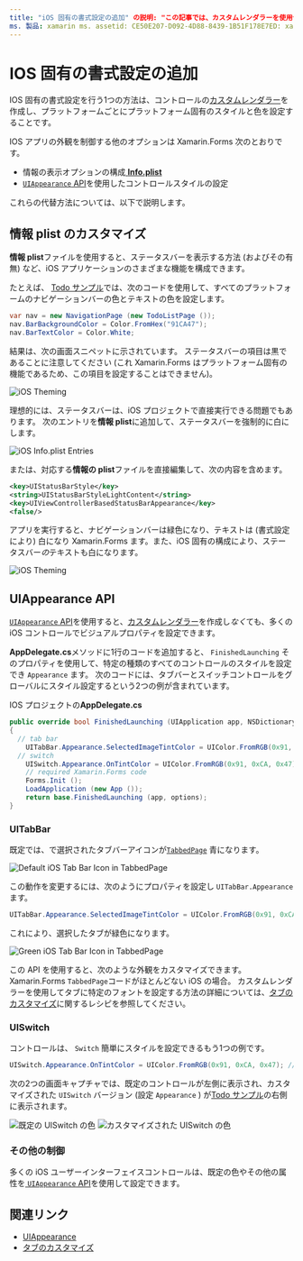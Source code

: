 ```yaml
---
title: "iOS 固有の書式設定の追加" の説明: "この記事では、カスタムレンダラーを使用せずに iOS 固有の外観を設定する方法について説明 Xamarin.Forms します。"
ms. 製品: xamarin ms. assetid: CE50E207-D092-4D88-8439-1B51F178E7ED: xamarin-forms author: davidbritch ms. author: dabritch ms. date: 01/29/2016 no loc: [ Xamarin.Forms , Xamarin.Essentials ]
---
```


# <a name="adding-ios-specific-formatting"></a>IOS 固有の書式設定の追加

IOS 固有の書式設定を行う1つの方法は、コントロールの[カスタムレンダラー](~/xamarin-forms/app-fundamentals/custom-renderer/index.md)を作成し、プラットフォームごとにプラットフォーム固有のスタイルと色を設定することです。

IOS アプリの外観を制御する他のオプションは Xamarin.Forms 次のとおりです。

- 情報の表示オプションの構成[ **Info.plist**](#customizing-infoplist)
- [ `UIAppearance` API](#uiappearance-api)を使用したコントロールスタイルの設定

これらの代替方法については、以下で説明します。

## <a name="customizing-infoplist"></a>情報 plist のカスタマイズ

**情報 plist**ファイルを使用すると、ステータスバーを表示する方法 (およびその有無) など、iOS アプリケーションのさまざまな機能を構成できます。

たとえば、 [Todo サンプル](https://docs.microsoft.com/samples/xamarin/xamarin-forms-samples/todo)では、次のコードを使用して、すべてのプラットフォームのナビゲーションバーの色とテキストの色を設定します。

```csharp
var nav = new NavigationPage (new TodoListPage ());
nav.BarBackgroundColor = Color.FromHex("91CA47");
nav.BarTextColor = Color.White;
```

結果は、次の画面スニペットに示されています。 ステータスバーの項目は黒であることに注意してください (これ Xamarin.Forms はプラットフォーム固有の機能であるため、この項目を設定することはできません)。

![](theme-images/status-default-sml.png "iOS Theming")

理想的には、ステータスバーは、iOS プロジェクトで直接実行できる問題でもあります。 次のエントリを**情報 plist**に追加して、ステータスバーを強制的に白にします。

![](theme-images/info-plist.png "iOS Info.plist Entries")

または、対応する**情報の plist**ファイルを直接編集して、次の内容を含めます。

```xml
<key>UIStatusBarStyle</key>
<string>UIStatusBarStyleLightContent</string>
<key>UIViewControllerBasedStatusBarAppearance</key>
<false/>
```

アプリを実行すると、ナビゲーションバーは緑色になり、テキストは (書式設定により) 白になり Xamarin.Forms ます。また、iOS 固有の構成により、ステータスバー*の*テキストも白になります。

![](theme-images/status-white-sml.png "iOS Theming")

## <a name="uiappearance-api"></a>UIAppearance API

[ `UIAppearance` API](~/ios/user-interface/ios-ui/introduction-to-the-appearance-api.md)を使用すると、[カスタムレンダラー](~/xamarin-forms/app-fundamentals/custom-renderer/index.md)を作成し*なく*ても、多くの iOS コントロールでビジュアルプロパティを設定できます。

**AppDelegate.cs**メソッドに1行のコードを追加すると、 `FinishedLaunching` そのプロパティを使用して、特定の種類のすべてのコントロールのスタイルを設定でき `Appearance` ます。 次のコードには、タブバーとスイッチコントロールをグローバルにスタイル設定するという2つの例が含まれています。

IOS プロジェクトの**AppDelegate.cs**

```csharp
public override bool FinishedLaunching (UIApplication app, NSDictionary options)
{
  // tab bar
    UITabBar.Appearance.SelectedImageTintColor = UIColor.FromRGB(0x91, 0xCA, 0x47); // green
  // switch
    UISwitch.Appearance.OnTintColor = UIColor.FromRGB(0x91, 0xCA, 0x47); // green
    // required Xamarin.Forms code
    Forms.Init ();
    LoadApplication (new App ());
    return base.FinishedLaunching (app, options);
}
```

### <a name="uitabbar"></a>UITabBar

既定では、で選択されたタブバーアイコンが[`TabbedPage`](~/xamarin-forms/app-fundamentals/navigation/tabbed-page.md)
青になります。

![](theme-images/tabbar-default.png "Default iOS Tab Bar Icon in TabbedPage")

この動作を変更するには、次のようにプロパティを設定し `UITabBar.Appearance` ます。

```csharp
UITabBar.Appearance.SelectedImageTintColor = UIColor.FromRGB(0x91, 0xCA, 0x47); // green
```

これにより、選択したタブが緑色になります。

![](theme-images/tabbar-custom.png "Green iOS Tab Bar Icon in TabbedPage")

この API を使用すると、次のような外観をカスタマイズできます。Xamarin.Forms
`TabbedPage`コードがほとんどない iOS の場合。 カスタムレンダラーを使用してタブに特定のフォントを設定する方法の詳細については、[タブのカスタマイズ](https://github.com/xamarin/recipes/tree/master/Recipes/xamarin-forms/iOS/customize-tabs)に関するレシピを参照してください。

### <a name="uiswitch"></a>UISwitch

コントロールは、 `Switch` 簡単にスタイルを設定できるもう1つの例です。

```csharp
UISwitch.Appearance.OnTintColor = UIColor.FromRGB(0x91, 0xCA, 0x47); // green
```

次の2つの画面キャプチャでは、既定のコントロールが左側に表示され、カスタマイズされた `UISwitch` バージョン (設定 `Appearance` ) が[Todo サンプル](https://docs.microsoft.com/samples/xamarin/xamarin-forms-samples/todo)の右側に表示されます。

![](theme-images/switch-default.png "既定の UISwitch の色") ![](theme-images/switch-custom.png "カスタマイズされた UISwitch の色")

### <a name="other-controls"></a>その他の制御

多くの iOS ユーザーインターフェイスコントロールは、既定の色やその他の属性を[ `UIAppearance` API](~/ios/user-interface/ios-ui/introduction-to-the-appearance-api.md)を使用して設定できます。

## <a name="related-links"></a>関連リンク

- [UIAppearance](~/ios/user-interface/ios-ui/introduction-to-the-appearance-api.md)
- [タブのカスタマイズ](https://github.com/xamarin/recipes/tree/master/Recipes/xamarin-forms/iOS/customize-tabs)

